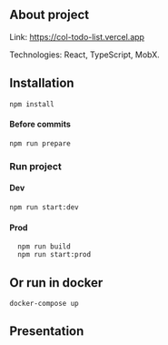 ## About project

Link: https://col-todo-list.vercel.app

Technologies: React, TypeScript, MobX.

## Installation

```
npm install
```

#### Before commits

```
npm run prepare
```

### Run project

#### Dev

```
npm run start:dev
```

#### Prod

```
  npm run build
  npm run start:prod
```

## Or run in docker

```
docker-compose up
```

## Presentation

